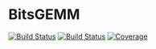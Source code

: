 # BitsGEMM

[![Build Status](https://github.com/ArrogantGao/BitsGEMM.jl/actions/workflows/CI.yml/badge.svg?branch=main)](https://github.com/ArrogantGao/BitsGEMM.jl/actions/workflows/CI.yml?query=branch%3Amain)
[![Build Status](https://app.travis-ci.com/ArrogantGao/BitsGEMM.jl.svg?branch=main)](https://app.travis-ci.com/ArrogantGao/BitsGEMM.jl)
[![Coverage](https://codecov.io/gh/ArrogantGao/BitsGEMM.jl/branch/main/graph/badge.svg)](https://codecov.io/gh/ArrogantGao/BitsGEMM.jl)
